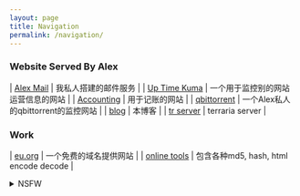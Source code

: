 ```yaml
---
layout: page
title: Navigation
permalink: /navigation/
---
```


### Website Served By Alex

| [Alex Mail](https://mail.alex2blog.eu.org/webmail/) | 我私人搭建的邮件服务 |
| [Up Time Kuma](https://uptime-kuma.alex2blog.eu.org/dashboard) | 一个用于监控别的网站运营信息的网站 |
| [Accounting](https://accounting.alex2blog.eu.org) | 用于记账的网站 |
| [qbittorrent](https://qbittorrent.alex2blog.eu.org) | 一个Alex私人的qbittorrent的监控网站 |
| [blog](https://alex2blog.eu.org) | 本博客 |
| [tr server](alex2blog.eu.org:7777) | terraria server |

### Work

| [eu.org](https://nic.eu.org) | 一个免费的域名提供网站 |
| [online tools](https://emn178.github.io/online-tools/index.html) | 包含各种md5, hash, html encode decode |

<details>
      <summary>NSFW</summary>
      <table>
      <tbody>
      <tr>
            <td><a href="http://qqdk2019.ml">qqdk2019</a></td>
            <td>涩图，google drive的高清图包</td>
      </tr>
      </tbody>
      </table>
      <table>
      <tbody>
      <tr>
            <td><a href="https://cosindex.251.sh/#/Cosersets">cosersets</a></td>
            <td>涩图，onedrive的福利姬图包</td>
      </tr>
      </tbody>
      </table>
</details>
